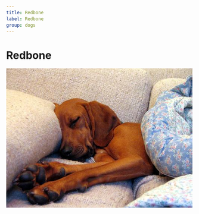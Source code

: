 ```yaml
---
title: Redbone
label: Redbone
group: dogs
---
```


# Redbone

![Redbone](/assets/images/redbone/image.jpg "Redbone")